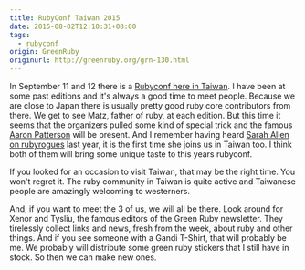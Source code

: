 ```yaml
---
title: RubyConf Taiwan 2015
date: 2015-08-02T12:10:31+08:00
tags:
  - rubyconf
origin: GreenRuby
originurl: http://greenruby.org/grn-130.html
---
```

In September 11 and 12 there is a [Rubyconf here in Taiwan][rubyconf]. I have
been at some past editions and it's always a good time to meet people. Because
we are close to Japan there is usually pretty good ruby core contributors from
there. We get to see Matz, father of ruby, at each edition. But this time it
seems that the organizers pulled some kind of special trick and the famous
[Aaron Patterson][tenderlove] will be present. And I remember having heard
[Sarah Allen on rubyrogues][sarah] last year, it is the first time she joins
us in Taiwan too. I think both of them will bring some unique taste to this
years rubyconf.

If you looked for an occasion to visit Taiwan, that may be the right time. You
won't regret it. The ruby community in Taiwan is quite active and Taiwanese
people are amazingly welcoming to westerners.

And, if you want to meet the 3 of us, we will all be there. Look around for
Xenor and Tysliu, the famous editors of the Green Ruby newsletter. They
tirelessly collect links and news, fresh from the week, about ruby and other
things. And if you see someone with a Gandi T-Shirt, that will probably be me.
We probably will distribute some green ruby stickers that I still have in
stock. So then we can make new ones.

[rubyconf]: http://2015.rubyconf.tw/
[tenderlove]: http://tenderlovemaking.com/
[sarah]: http://devchat.tv/ruby-rogues/149-rr-ruby-in-government-with-sarah-allen
